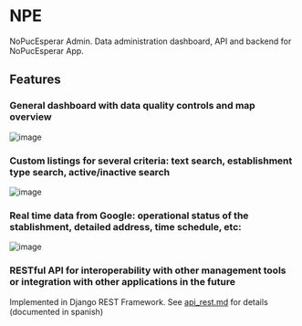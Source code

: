 # NPE
NoPucEsperar Admin. Data administration dashboard, API and backend for NoPucEsperar App.

## Features
### General dashboard with data quality controls and map overview  

![image](https://github.com/alejandro-amo/NPE/assets/1114811/05b97d1c-cb2f-4736-94aa-ef0995f526af)

### Custom listings for several criteria: text search, establishment type search, active/inactive search

![image](https://github.com/alejandro-amo/NPE/assets/1114811/9b2c95fb-6def-476f-b19d-bd73d2a161ff)

### Real time data from Google: operational status of the stablishment, detailed address, time schedule, etc:

![image](https://github.com/alejandro-amo/NPE/assets/1114811/7ffe2aa2-a9d3-4a46-a21e-ced46ba8c329)

### RESTful API for interoperability with other management tools or integration with other applications in the future
Implemented in Django REST Framework. See [api_rest.md](https://github.com/alejandro-amo/NPE/blob/master/api_rest.md) for details (documented in spanish)

